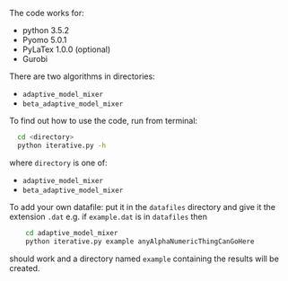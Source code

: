 The code works for:
  - python 3.5.2
  - Pyomo 5.0.1
  - PyLaTex 1.0.0 (optional)
  - Gurobi

There are two algorithms in directories:
  - ``adaptive_model_mixer``
  - ``beta_adaptive_model_mixer``

To find out how to use the code, run from terminal:
```sh
  cd <directory>
  python iterative.py -h
```
where ``directory`` is one of:
  - ``adaptive_model_mixer``
  - ``beta_adaptive_model_mixer``

To add your own datafile:
  put it in the ``datafiles`` directory and give it the extension ``.dat``
  e.g. if ``example.dat`` is in ``datafiles`` then
```sh
    cd adaptive_model_mixer
    python iterative.py example anyAlphaNumericThingCanGoHere
```
should work and a directory named ``example`` containing the results will be created.
